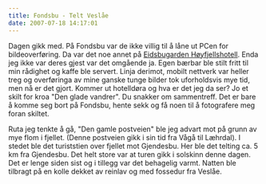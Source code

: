```yaml
---
title: Fondsbu - Telt Veslåe
date: 2007-07-18 14:17:01
---
```


Dagen gikk med. På Fondsbu var de ikke villig til å låne ut PCen for bildeoverføring.  Da var det noe annet på <a href="http://www.eidsbugarden.no/">Eidsbugarden Høyfjellshotell</a>. Enda jeg ikke var deres gjest var det omgående ja. Egen bærbar ble stilt fritt til min rådighet og kaffe ble servert. Linja derimot, mobilt nettverk var heller treg og overføringa av mine ganske tunge bilder tok uforholdsvis mye tid, men nå er det gjort. Kommer ut hotelldøra og hva er det jeg da ser? Jo et skilt for kroa "Den glade vandrer". Du snakker om sammentreff. Det er bare å komme seg bort på Fondsbu, hente sekk og få noen til å fotografere meg foran skiltet.

Ruta jeg tenkte å gå, "Den gamle postveien" ble jeg advart mot på grunn av mye flom i fjellet. (Denne postveien gikk i sin tid fra Vågå til Læhrdal). I stedet ble det turiststien over fjellet mot Gjendesbu. Her ble det telting ca. 5 km fra Gjendesbu. Det helt store var at turen gikk i solskinn denne dagen. Det er lenge siden sist og i tillegg var det behagelig varmt. Natten ble tilbragt på en kolle dekket av reinlav og med fossedur fra Veslåe.
